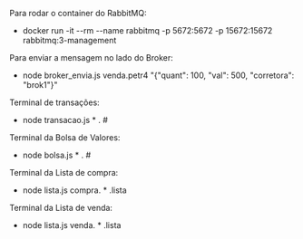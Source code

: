 
Para rodar o container do RabbitMQ:
-  docker run -it --rm --name rabbitmq -p 5672:5672 -p 15672:15672 rabbitmq:3-management

Para enviar a mensagem no lado do Broker:
- node broker_envia.js venda.petr4 "{\"quant\": 100, \"val\": 500, \"corretora\": \"brok1\"}"

Terminal de transações:
- node transacao.js * . #  <!-- - sem espaços -->

Terminal da Bolsa de Valores:
- node bolsa.js * . #  <!-- - sem espaços -->

Terminal da Lista de compra:
- node lista.js compra. * .lista  <!-- - sem espaços -->

Terminal da Lista de venda:
- node lista.js venda. * .lista  <!-- - sem espaços -->
